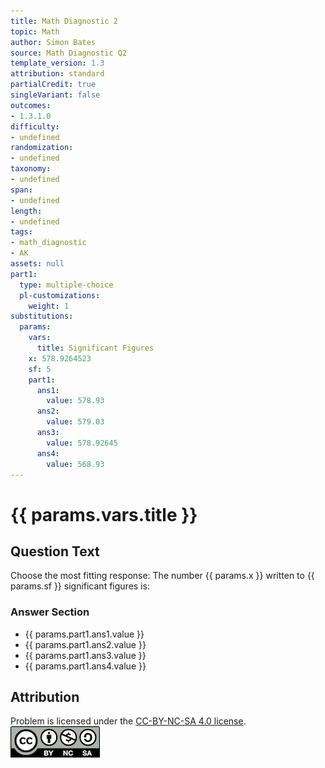 ```yaml
---
title: Math Diagnostic 2
topic: Math
author: Simon Bates
source: Math Diagnostic Q2
template_version: 1.3
attribution: standard
partialCredit: true
singleVariant: false
outcomes:
- 1.3.1.0
difficulty:
- undefined
randomization:
- undefined
taxonomy:
- undefined
span:
- undefined
length:
- undefined
tags:
- math_diagnostic
- AK
assets: null
part1:
  type: multiple-choice
  pl-customizations:
    weight: 1
substitutions:
  params:
    vars:
      title: Significant Figures
    x: 578.9264523
    sf: 5
    part1:
      ans1:
        value: 578.93
      ans2:
        value: 579.03
      ans3:
        value: 578.92645
      ans4:
        value: 568.93
---
```

# {{ params.vars.title }}

## Question Text

Choose the most fitting response:
The number {{ params.x }} written to {{ params.sf }} significant figures is:

### Answer Section

- {{ params.part1.ans1.value }}
- {{ params.part1.ans2.value }}
- {{ params.part1.ans3.value }}
- {{ params.part1.ans4.value }}

## Attribution

Problem is licensed under the [CC-BY-NC-SA 4.0 license](https://creativecommons.org/licenses/by-nc-sa/4.0/).<br> ![The Creative Commons 4.0 license requiring attribution-BY, non-commercial-NC, and share-alike-SA license.](https://raw.githubusercontent.com/firasm/bits/master/by-nc-sa.png)